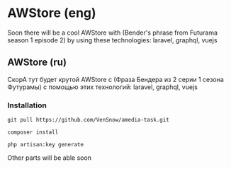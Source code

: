 <h1>AWStore (eng)</h1>
<p>Soon there will be a cool AWStore with (Bender's phrase from Futurama season 1 episode 2) by using these technologies: laravel, graphql, vuejs</p>

<h2>AWStore (ru)</h2>
<p>СкорА тут будет крутой AWStore с (Фраза Бендера из 2 серии 1 сезона Футурамы) с помощью этих технологий: laravel, graphql, vuejs</p>

<h3>Installation</h3>

`git pull https://github.com/VenSnow/amedia-task.git`

`composer install`

`php artisan:key generate`

Other parts will be able soon
